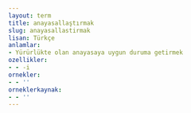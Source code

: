 ```yaml
---
layout: term
title: anayasallaştırmak
slug: anayasallastirmak
lisan: Türkçe
anlamlar:
- Yürürlükte olan anayasaya uygun duruma getirmek
ozellikler:
- - -i
ornekler:
- - ''
orneklerkaynak:
- - ''
---
```

